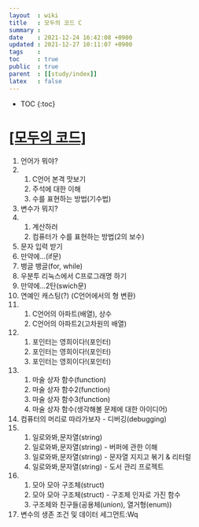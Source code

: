 ```yaml
---
layout  : wiki
title   : 모두의 코드 C
summary : 
date    : 2021-12-24 16:42:08 +0900
updated : 2021-12-27 10:11:07 +0900
tags    : 
toc     : true
public  : true
parent  : [[study/index]]
latex   : false
---
```

* TOC
{:toc}

# [[모두의 코드]](https://modoocode.com/231)

1. 언어가 뭐야?
2. 
    1. C언어 본격 맛보기 
    2. 주석에 대한 이해
    3. 수를 표현하는 방법(기수법)
3. 변수가 뭐지?
4. 
    1. 계산하러 
    2. 컴퓨터가 수를 표현하는 방법(2의 보수)
5. 문자 입력 받기
6. 만약에...(if문)
7. 뱅글 뱅글(for, while)
8. 우분투 리눅스에서 C프로그래명 하기
9. 만약에...2탄(swich문)
10. 연예인 캐스팅(?) (C언어에서의 형 변환)
11. 
    1. C언어의 아파트(배열), 상수
    2. C언어의 아파트2(고차원의 배열)
12. 
    1. 포인터는 영희이다!(포인터)
    2. 포인터는 영희이다!(포인터)
    3. 포인터는 영희이다!(포인터)
13. 
    1. 마술 상자 함수(function) 
    2. 마술 상자 함수2(function) 
    3. 마술 상자 함수3(function) 
    4. 마술 상자 함수(생각해볼 문제에 대한 아이디어) 
14. 컴퓨터의 머리로 따라가보자 - 디버깅(debugging)
15. 
    1. 일로와봐,문자열(string) 
    2. 일로와봐,문자열(string) - 버퍼에 관한 이해 
    3. 일로와봐,문자열(string) - 문자열 지지고 볶기 & 리터럴
    4. 일로와봐,문자열(string) - 도서 관리 프로젝트
16. 
    1. 모아 모아 구조체(struct) 
    2. 모아 모아 구조체(struct) - 구조체 인자로 가진 함수
    3. 구조체와 친구들(공용체(union), 열거형(enum))
17. 변수의 생존 조건 및 데이터 세그먼트:Wq

